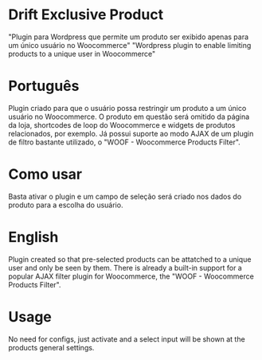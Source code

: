 # Drift Exclusive Product
"Plugin para Wordpress que permite um produto ser exibido apenas para um único usuário no Woocommerce"
"Wordpress plugin to enable limiting products to a unique user in Woocommerce"


# Português
Plugin criado para que o usuário possa restringir um produto a um único usuário no Woocommerce. 
O produto em questão será omitido da página da loja, shortcodes de loop do Woocommerce e widgets de produtos relacionados, por exemplo.
Já possui suporte ao modo AJAX de um plugin de filtro bastante utilizado, o "WOOF - Woocommerce Products Filter".
# Como usar
Basta ativar o plugin e um campo de seleção será criado nos dados do produto para a escolha do usuário.

# English
Plugin created so that pre-selected products can be attatched to a unique user and only be seen by them.
There is already a built-in support for a popular AJAX filter plugin for Woocommerce, the "WOOF - Woocommerce Products Filter".
# Usage
No need for configs, just activate and a select input will be shown at the products general settings.
